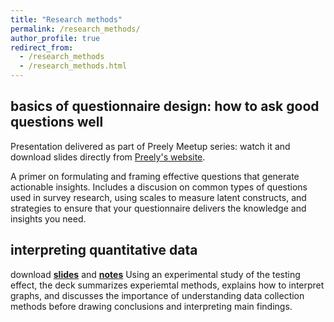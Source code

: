 ```yaml
---
title: "Research methods"
permalink: /research_methods/
author_profile: true
redirect_from:
  - /research_methods
  - /research_methods.html
---
```


## basics of questionnaire design: how to ask good questions well
Presentation delivered as part of Preely Meetup series: watch it and download slides directly from [Preely's website](https://preely.com/asking-good-questions-well-aleksandra-kaszowska/). 

A primer on formulating and framing effective questions that generate actionable insights. Includes a discusion on common types of questions used in survey research, using scales to measure latent constructs, and strategies to ensure that your questionnaire delivers the knowledge and insights you need. 

## interpreting quantitative data ##
download **[slides](https://akaszowska.github.io/files/InterpretingData.pdf)** and **[notes](https://akaszowska.github.io/files/InterpretingData_notes.pdf)**
Using an experimental study of the testing effect, the deck summarizes experiemtal methods, explains how to interpret graphs, and discusses the importance of understanding data collection methods before drawing conclusions and interpreting main findings. 
